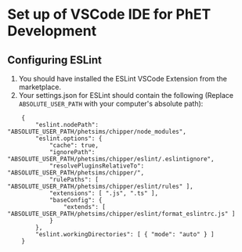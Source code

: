 # Set up of VSCode IDE for PhET Development

## Configuring ESLint

1. You should have installed the ESLint VSCode Extension from the marketplace.
2. Your settings.json for ESLint should contain the following (Replace `ABSOLUTE_USER_PATH` with your computer's
   absolute path):

```
    {
        "eslint.nodePath": "ABSOLUTE_USER_PATH/phetsims/chipper/node_modules",
        "eslint.options": {
            "cache": true,
            "ignorePath": "ABSOLUTE_USER_PATH/phetsims/chipper/eslint/.eslintignore",
            "resolvePluginsRelativeTo": "ABSOLUTE_USER_PATH/phetsims/chipper/",
            "rulePaths": [ "ABSOLUTE_USER_PATH/phetsims/chipper/eslint/rules" ],
            "extensions": [ ".js", ".ts" ],
            "baseConfig": {
                "extends": [ "ABSOLUTE_USER_PATH/phetsims/chipper/eslint/format_eslintrc.js" ]
            }
        },
        "eslint.workingDirectories": [ { "mode": "auto" } ]
    }
```
